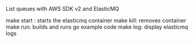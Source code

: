 
List queues with AWS SDK v2 and ElasticMQ


make start : starts the elasticmq container
make kill: removes container
make run: builds and runs go example code
make log: display elasticmq logs


